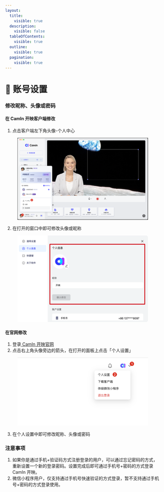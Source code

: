 ```yaml
---
layout:
  title:
    visible: true
  description:
    visible: false
  tableOfContents:
    visible: true
  outline:
    visible: true
  pagination:
    visible: true
---
```


# 🐼 账号设置

### 修改昵称、头像或密码

#### 在 CamIn 开映客户端修改

1. 点击客户端左下角头像-个人中心

<figure><img src="../.gitbook/assets/image (25).png" alt="" width="563"><figcaption></figcaption></figure>

2. 在打开的窗口中即可修改头像或昵称

<figure><img src="../.gitbook/assets/image (26).png" alt="" width="563"><figcaption></figcaption></figure>

#### 在官网修改

1. 登录[ CamIn 开映官网](https://www.camin.cn)
2. 点击右上角头像旁边的箭头，在打开的面板上点击「个人设置」

<figure><img src="../.gitbook/assets/image.png" alt="" width="459"><figcaption></figcaption></figure>

3. 在个人设置中即可修改昵称、头像或密码

### 注意事项

1. 如果你是通过手机+验证码方式注册登录的用户，可以通过忘记密码的方式，重新设置一个新的登录密码。设置完成后即可通过手机号+密码的方式登录 CamIn 开映。
2. 微信小程序用户，仅支持通过手机号快速验证的方式登录，暂不支持通过手机号+密码的方式登录使用。

